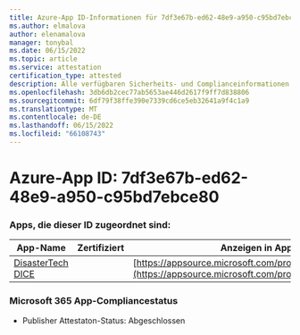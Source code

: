 ```yaml
---
title: Azure-App ID-Informationen für 7df3e67b-ed62-48e9-a950-c95bd7ebce80
ms.author: elmalova
author: elenamalova
manager: tonybal
ms.date: 06/15/2022
ms.topic: article
ms.service: attestation
certification_type: attested
description: Alle verfügbaren Sicherheits- und Complianceinformationen für 7df3e67b-ed62-48e9-a950-c95bd7ebce80.
ms.openlocfilehash: 3db6db2cec77ab5653ae446d2617f9ff7d838806
ms.sourcegitcommit: 6df79f38ffe390e7339cd6ce5eb32641a9f4c1a9
ms.translationtype: MT
ms.contentlocale: de-DE
ms.lasthandoff: 06/15/2022
ms.locfileid: "66108743"
---
```

# <a name="azure-app-id-7df3e67b-ed62-48e9-a950-c95bd7ebce80"></a>Azure-App ID: 7df3e67b-ed62-48e9-a950-c95bd7ebce80


### <a name="apps-associated-with-this-id"></a>Apps, die dieser ID zugeordnet sind:
| **App-Name** | **Zertifiziert** | **Anzeigen in AppSource** |
|--------------|---------------|-----------------------|
| [DisasterTech DICE](../forward/WA200001909.md) |  | [https://appsource.microsoft.com/product/office/WA200001909](https://appsource.microsoft.com/product/office/WA200001909) |

### <a name="microsoft-365-app-compliance-status"></a>Microsoft 365 App-Compliancestatus
- Publisher Attestaton-Status: Abgeschlossen
